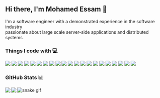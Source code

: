 <h2> Hi there, I'm Mohamed Essam 👾 </h2>
<p>I'm a software engineer with a demonstrated experience in the software industry </br> passionate about large scale server-side applications and distributed systems</p>

<h3>Things I code with 💻</h2>
<p>
  <img src="https://img.shields.io/badge/typescript-%23007ACC.svg?style=flat-square&logo=typescript&logoColor=white"/>
  <img src="https://img.shields.io/badge/javascript-%23323330.svg?style=flat-square&logo=javascript&logoColor=%23F7DF1E"/>
  <img src="https://img.shields.io/badge/node.js-6DA55F?style=flat-square&logo=node.js&logoColor=white"/>
  <img src="https://img.shields.io/badge/java-%23ED8B00.svg?style=flat-square&logo=java&logoColor=white"/>
  <img src="https://img.shields.io/badge/spring-%236DB33F.svg?style=flat-square&logo=spring&logoColor=white"/>
  <img src="https://img.shields.io/badge/react-%2320232a.svg?style=flat-square&logo=react&logoColor=%2361DAFB"/>
  <img src="https://img.shields.io/badge/react_native-%2320232a.svg?style=flat-square&logo=react&logoColor=%2361DAFB"/>
  <img src="https://img.shields.io/badge/c++-%2300599C.svg?style=flat-square&logo=c%2B%2B&logoColor=white"/>
  <img src="https://img.shields.io/badge/c-%2300599C.svg?style=flat-square&logo=c&logoColor=white"/>
  <img src="https://img.shields.io/badge/python-3670A0?style=flat-square&logo=python&logoColor=ffdd54"/>
  <img src="https://img.shields.io/badge/mysql-%2300f.svg?style=flat-square&logo=mysql&logoColor=white"/>
  <img src="https://img.shields.io/badge/MongoDB-%234ea94b.svg?style=flat-square&logo=mongodb&logoColor=white"/>
  <img src="https://img.shields.io/badge/Amazon%20DynamoDB-4053D6?style=flat-square&logo=Amazon%20DynamoDB&logoColor=white"/>
  <img src="https://img.shields.io/badge/Firebase-039BE5?style=flat-square&logo=Firebase&logoColor=white"/>
  <img src="https://img.shields.io/badge/-GraphQL-E10098?style=flat-square&logo=graphql&logoColor=white"/>
  <img src="https://img.shields.io/badge/-Apollo%20GraphQL-311C87?style=flat-square&logo=apollo-graphql&logoColor=white" />
  <img src="https://img.shields.io/badge/AWS-%23FF9900.svg?style=flat-square&logo=amazon-aws&logoColor=white"/>
  <img src="https://img.shields.io/badge/-Docker-46a2f1?style=flat-square&logo=docker&logoColor=white" />
  <img src="https://img.shields.io/badge/-Git-black?style=flat-square&logo=git"/>
  <img src="https://img.shields.io/badge/circle%20ci-%23161616.svg?style=flat-square&logo=circleci&logoColor=white"/>
  <img src="https://img.shields.io/badge/-Prettier-F7B93E?style=flat-square&logo=prettier&logoColor=white" />
</p>

<h3> GitHub Stats 📊 </h2>
<a href="https://github.com/MohamedEsssam/MohamedEsssam">
  <img align="left" src="https://github-readme-stats.vercel.app/api?username=MohamedEsssam&show_icons=true&theme=dracula&include_all_commits=true&count_private=true&hide=issues" padding-right="30px"/>
</a>
<a href="https://github.com/MohamedEsssam/MohamedEsssam">
  <img align="left" src="https://github-readme-stats.vercel.app/api/top-langs/?username=MohamedEsssam&layout=compact&langs_count=8&theme=dracula"/>
</a>

![snake gif](https://github.com/MohamedEsssam/MohamedEsssam/raw/output/github-contribution-grid-snake.svg)

<!--
**MohamedEsssam/MohamedEsssam** is a ✨ _special_ ✨ repository because its `README.md` (this file) appears on your GitHub profile.

Here are some ideas to get you started:

- 🔭 I’m currently working on ...
- 🌱 I’m currently learning ...
- 👯 I’m looking to collaborate on ...
- 🤔 I’m looking for help with ...
- 💬 Ask me about ...
- 📫 How to reach me: ...
- 😄 Pronouns: ...
- ⚡ Fun fact: ...
-->
